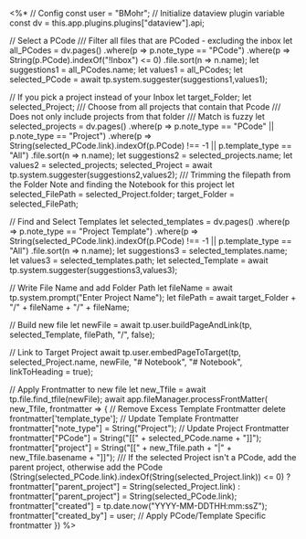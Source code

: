 <%*
// Config
const user = "BMohr";
// Initialize dataview plugin variable
const dv = this.app.plugins.plugins["dataview"].api;

// Select a PCode
/// Filter all files that are PCoded - excluding the inbox
let all_PCodes = dv.pages()
	.where(p => p.note_type == "PCode")
	.where(p => String(p.PCode).indexOf("!Inbox")  <= 0)
	.file.sort(n => n.name);
let suggestions1 = all_PCodes.name;
let values1 = all_PCodes;
let selected_PCode = await tp.system.suggester(suggestions1,values1);

// If you pick a project instead of your Inbox
let target_Folder;
let selected_Project;
/// Choose from all projects that contain that Pcode
/// Does not only include projects from that folder
/// Match is fuzzy
let selected_projects = dv.pages()
	.where(p => p.note_type == "PCode" || p.note_type == "Project")
	.where(p => String(selected_PCode.link).indexOf(p.PCode) !== -1 || p.template_type == "All")
	.file.sort(n => n.name);
let suggestions2 = selected_projects.name;
let values2 = selected_projects;
selected_Project = await tp.system.suggester(suggestions2,values2);
/// Trimming the filepath from the Folder Note and finding the Notebook for this project
let selected_FilePath = selected_Project.folder;
target_Folder = selected_FilePath;

// Find and Select Templates
let selected_templates = dv.pages()
	.where(p => p.note_type == "Project Template")
	.where(p => String(selected_PCode.link).indexOf(p.PCode) !== -1 || p.template_type == "All")
	.file.sort(n => n.name);
let suggestions3 = selected_templates.name;
let values3 = selected_templates.path;
let selected_Template = await tp.system.suggester(suggestions3,values3);	

// Write File Name and add Folder Path
let fileName = await tp.system.prompt("Enter Project Name");
let filePath = await target_Folder + "/" + fileName + "/" + fileName;

// Build new file
let newFile = await tp.user.buildPageAndLink(tp, selected_Template, filePath, "/", false); 

// Link to Target Project
await tp.user.embedPageToTarget(tp, selected_Project.name, newFile, "# Notebook", "# Notebook", linkToHeading = true);


// Apply Frontmatter to new file
let new_Tfile = await tp.file.find_tfile(newFile);
await app.fileManager.processFrontMatter(
      new_Tfile,
      frontmatter => {
		// Remove Excess Template Frontmatter
		delete frontmatter['template_type'];
		// Update Template Frontmatter
		frontmatter["note_type"] = String("Project");
		// Update Project Frontmatter
		frontmatter["PCode"] = String("[[" + selected_PCode.name + "]]");	
		frontmatter["project"] = String("[[" + new_Tfile.path + "|" + new_Tfile.basename + "]]");
		/// If the selected Project isn't a PCode, add the parent project, otherwise add the PCode
		(String(selected_PCode.link).indexOf(String(selected_Project.link))  <= 0) ? frontmatter["parent_project"] = String(selected_Project.link) : frontmatter["parent_project"] = String(selected_PCode.link);
        frontmatter["created"] = tp.date.now("YYYY-MM-DDTHH:mm:ssZ");
        frontmatter["created_by"] = user; 
        // Apply PCode/Template Specific frontmatter
      })
%>